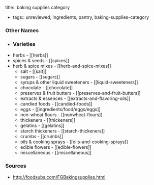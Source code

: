 title:: baking supplies category

- tags:: unreviewed, ingredients, pantry, baking-supplies-category
### Other Names
- ### Varieties
- herbs - [[herbs]]
- spices & seeds - [[spices]]
- herb & spice mixes - [[herb-and-spice-mixes]]
  * salt - [[salt]]
  * sugars - [[sugars]]
  * syrups & other liquid sweeteners - [[liquid-sweeteners]]
  * chocolate - [[chocolate]]
  * preserves & fruit butters - [[preserves-and-fruit-butters]]
  * extracts & essences - [[extracts-and-flavoring-oils]]
  * candied foods - [[candied-foods]]
  * eggs - [[ingredients/food/eggs/eggs]]
  * non-wheat flours - [[nonwheat-flours]]
  * thickeners - [[thickeners]]
  * gelatins - [[gelatins]]
  * starch thickeners - [[starch-thickeners]]
  * crumbs - [[crumbs]]
  * oils & cooking sprays - [[oils-and-cooking-sprays]]
  * edible flowers - [[edible-flowers]]
  * miscellaneous - [[miscellaneous]]
### Sources
* http://foodsubs.com/FGBakingsupplies.html
